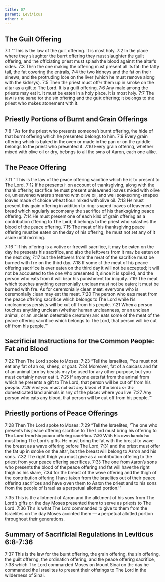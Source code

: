 ```yaml
---
title: 07
parent: Leviticus
other: x
---
```


## The Guilt Offering

<a name="7:1">7:1</a> “‘This is the law of the guilt offering. It is most holy. <a name="7:2">7:2</a> In the place where they slaughter the burnt offering they must slaughter the guilt offering, and the officiating priest must splash the blood against the altar’s sides. <a name="7:3">7:3</a> Then the one making the offering must present all its fat: the fatty tail, the fat covering the entrails, <a name="7:4">7:4</a> the two kidneys and the fat on their sinews, and the protruding lobe on the liver (which he must remove along with the kidneys). <a name="7:5">7:5</a> Then the priest must offer them up in smoke on the altar as a gift to The Lord. It is a guilt offering. <a name="7:6">7:6</a> Any male among the priests may eat it. It must be eaten in a holy place. It is most holy. <a name="7:7">7:7</a> The law is the same for the sin offering and the guilt offering; it belongs to the priest who makes atonement with it.

## Priestly Portions of Burnt and Grain Offerings

<a name="7:8">7:8</a> “‘As for the priest who presents someone’s burnt offering, the hide of that burnt offering which he presented belongs to him. <a name="7:9">7:9</a> Every grain offering which is baked in the oven or made in the pan or on the griddle belongs to the priest who presented it. <a name="7:10">7:10</a> Every grain offering, whether mixed with olive oil or dry, belongs to all the sons of Aaron, each one alike.

## The Peace Offering

<a name="7:11">7:11</a> “‘This is the law of the peace offering sacrifice which he is to present to The Lord. <a name="7:12">7:12</a> If he presents it on account of thanksgiving, along with the thank offering sacrifice he must present unleavened loaves mixed with olive oil, unleavened wafers smeared with olive oil, and well soaked ring-shaped loaves made of choice wheat flour mixed with olive oil. <a name="7:13">7:13</a> He must present this grain offering in addition to ring-shaped loaves of leavened bread which regularly accompany the sacrifice of his thanksgiving peace offering. <a name="7:14">7:14</a> He must present one of each kind of grain offering as a contribution offering to The Lord; it belongs to the priest who splashes the blood of the peace offering. <a name="7:15">7:15</a> The meat of his thanksgiving peace offering must be eaten on the day of his offering; he must not set any of it aside until morning.

<a name="7:16">7:16</a> “‘If his offering is a votive or freewill sacrifice, it may be eaten on the day he presents his sacrifice, and also the leftovers from it may be eaten on the next day, <a name="7:17">7:17</a> but the leftovers from the meat of the sacrifice must be burned with fire on the third day. <a name="7:18">7:18</a> If some of the meat of his peace offering sacrifice is ever eaten on the third day it will not be accepted; it will not be accounted to the one who presented it, since it is spoiled, and the person who eats from it will bear his punishment for iniquity. <a name="7:19">7:19</a> The meat which touches anything ceremonially unclean must not be eaten; it must be burned with fire. As for ceremonially clean meat, everyone who is ceremonially clean may eat the meat. <a name="7:20">7:20</a> The person who eats meat from the peace offering sacrifice which belongs to The Lord while his uncleanness persists will be cut off from his people. <a name="7:21">7:21</a> When a person touches anything unclean (whether human uncleanness, or an unclean animal, or an unclean detestable creature) and eats some of the meat of the peace offering sacrifice which belongs to The Lord, that person will be cut off from his people.’”

## Sacrificial Instructions for the Common People: Fat and Blood

<a name="7:22">7:22</a> Then The Lord spoke to Moses: <a name="7:23">7:23</a> “Tell the Israelites, ‘You must not eat any fat of an ox, sheep, or goat. <a name="7:24">7:24</a> Moreover, fat of a carcass and fat of an animal torn by beasts may be used for any other purpose, but you must certainly never eat it. <a name="7:25">7:25</a> If anyone eats fat from the animal from which he presents a gift to The Lord, that person will be cut off from his people. <a name="7:26">7:26</a> And you must not eat any blood of the birds or the domesticated land animals in any of the places where you live. <a name="7:27">7:27</a> Any person who eats any blood, that person will be cut off from his people.’”

## Priestly portions of Peace Offerings

<a name="7:28">7:28</a> Then The Lord spoke to Moses: <a name="7:29">7:29</a> “Tell the Israelites, ‘The one who presents his peace offering sacrifice to The Lord must bring his offering to The Lord from his peace offering sacrifice. <a name="7:30">7:30</a> With his own hands he must bring The Lord’s gifts. He must bring the fat with the breast to wave the breast as a wave offering before The Lord, <a name="7:31">7:31</a> and the priest must offer the fat up in smoke on the altar, but the breast will belong to Aaron and his sons. <a name="7:32">7:32</a> The right thigh you must give as a contribution offering to the priest from your peace offering sacrifices. <a name="7:33">7:33</a> The one from Aaron’s sons who presents the blood of the peace offering and fat will have the right thigh as his share, <a name="7:34">7:34</a> for the breast of the wave offering and the thigh of the contribution offering I have taken from the Israelites out of their peace offering sacrifices and have given them to Aaron the priest and to his sons from the people of Israel as a perpetual allotted portion.’”

<a name="7:35">7:35</a> This is the allotment of Aaron and the allotment of his sons from The Lord’s gifts on the day Moses presented them to serve as priests to The Lord. <a name="7:36">7:36</a> This is what The Lord commanded to give to them from the Israelites on the day Moses anointed them — a perpetual allotted portion throughout their generations.

## Summary of Sacrificial Regulations in Leviticus <a>6:8-7:36</a>

<a name="7:37">7:37</a> This is the law for the burnt offering, the grain offering, the sin offering, the guilt offering, the ordination offering, and the peace offering sacrifice, <a name="7:38">7:38</a> which The Lord commanded Moses on Mount Sinai on the day he commanded the Israelites to present their offerings to The Lord in the wilderness of Sinai.
